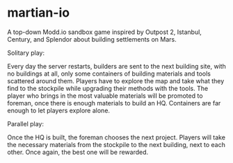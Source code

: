 # martian-io

A top-down Modd.io sandbox game inspired by Outpost 2, Istanbul, Century, and Splendor about building settlements on Mars.

Solitary play:

Every day the server restarts, builders are sent to the next building site, with no buildings at all, only some containers of building materials and tools scattered around them. Players have to explore the map and take what they find to the stockpile while upgrading their methods with the tools. The player who brings in the most valuable materials will be promoted to foreman, once there is enough materials to build an HQ. Containers are far enough to let players explore alone.

Parallel play:

Once the HQ is built, the foreman chooses the next project. Players will take the necessary materials from the stockpile to the next building, next to each other. Once again, the best one will be rewarded.

